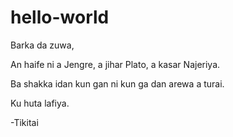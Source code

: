 # hello-world

Barka da zuwa,

An haife ni a Jengre, a jihar Plato, a kasar Najeriya.

Ba shakka idan kun gan ni kun ga dan arewa a turai.

Ku huta lafiya.

-Tikitai
